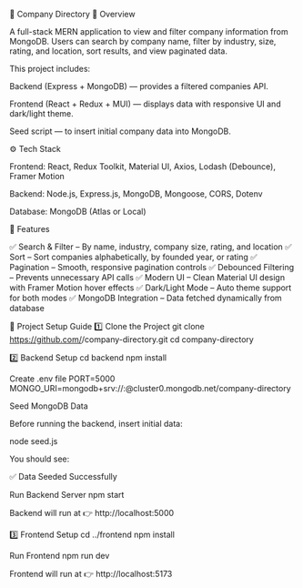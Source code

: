 🏢 Company Directory
📘 Overview

A full-stack MERN application to view and filter company information from MongoDB.
Users can search by company name, filter by industry, size, rating, and location, sort results, and view paginated data.

This project includes:

Backend (Express + MongoDB) — provides a filtered companies API.

Frontend (React + Redux + MUI) — displays data with responsive UI and dark/light theme.

Seed script — to insert initial company data into MongoDB.

⚙️ Tech Stack

Frontend: React, Redux Toolkit, Material UI, Axios, Lodash (Debounce), Framer Motion

Backend: Node.js, Express.js, MongoDB, Mongoose, CORS, Dotenv

Database: MongoDB (Atlas or Local)

🌟 Features

✅ Search & Filter – By name, industry, company size, rating, and location
✅ Sort – Sort companies alphabetically, by founded year, or rating
✅ Pagination – Smooth, responsive pagination controls
✅ Debounced Filtering – Prevents unnecessary API calls
✅ Modern UI – Clean Material UI design with Framer Motion hover effects
✅ Dark/Light Mode – Auto theme support for both modes
✅ MongoDB Integration – Data fetched dynamically from database

🚀 Project Setup Guide
1️⃣ Clone the Project
git clone https://github.com/<your-username>/company-directory.git
cd company-directory

2️⃣ Backend Setup
cd backend
npm install

Create .env file
PORT=5000
MONGO_URI=mongodb+srv://<username>:<password>@cluster0.mongodb.net/company-directory

Seed MongoDB Data

Before running the backend, insert initial data:

node seed.js


You should see:

✅ Data Seeded Successfully

Run Backend Server
npm start


Backend will run at 👉 http://localhost:5000

3️⃣ Frontend Setup
cd ../frontend
npm install

Run Frontend
npm run dev


Frontend will run at 👉 http://localhost:5173


